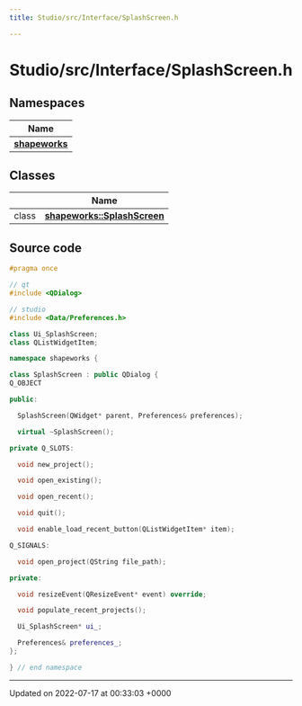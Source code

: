 ```yaml
---
title: Studio/src/Interface/SplashScreen.h

---
```


# Studio/src/Interface/SplashScreen.h



## Namespaces

| Name           |
| -------------- |
| **[shapeworks](../Namespaces/namespaceshapeworks.md)**  |

## Classes

|                | Name           |
| -------------- | -------------- |
| class | **[shapeworks::SplashScreen](../Classes/classshapeworks_1_1SplashScreen.md)**  |




## Source code

```cpp
#pragma once

// qt
#include <QDialog>

// studio
#include <Data/Preferences.h>

class Ui_SplashScreen;
class QListWidgetItem;

namespace shapeworks {

class SplashScreen : public QDialog {
Q_OBJECT

public:

  SplashScreen(QWidget* parent, Preferences& preferences);

  virtual ~SplashScreen();

private Q_SLOTS:

  void new_project();

  void open_existing();

  void open_recent();

  void quit();

  void enable_load_recent_button(QListWidgetItem* item);

Q_SIGNALS:

  void open_project(QString file_path);

private:

  void resizeEvent(QResizeEvent* event) override;

  void populate_recent_projects();

  Ui_SplashScreen* ui_;

  Preferences& preferences_;
};

} // end namespace
```


-------------------------------

Updated on 2022-07-17 at 00:33:03 +0000
